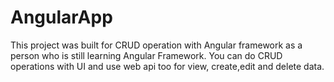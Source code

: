 # AngularApp
This project was built for CRUD operation with Angular framework as a person who is still learning Angular Framework.
You can do CRUD operations with UI and  use  web api too for view, create,edit and delete data.

